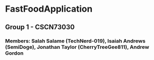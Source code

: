 # FastFoodApplication
## Group 1 - CSCN73030
### Members: Salah Salame (TechNerd-019), Isaiah Andrews (SemiDoge), Jonathan Taylor (CherryTreeGee811), Andrew Gordon
